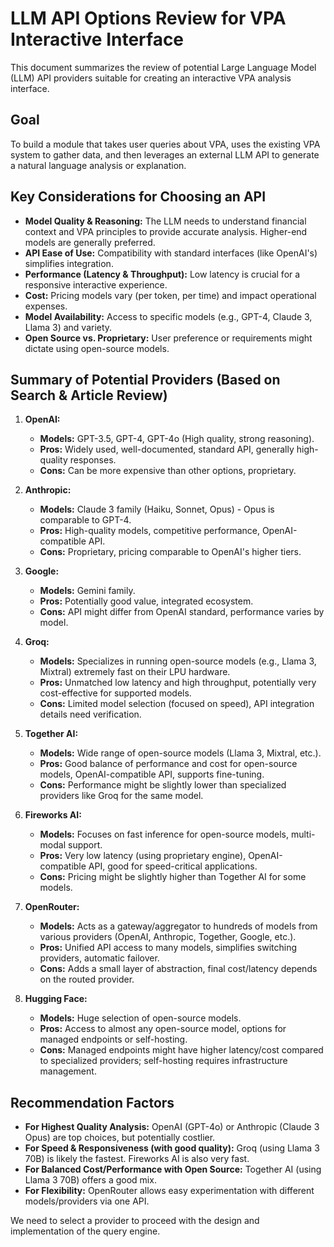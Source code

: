 # LLM API Options Review for VPA Interactive Interface

This document summarizes the review of potential Large Language Model (LLM) API providers suitable for creating an interactive VPA analysis interface.

## Goal

To build a module that takes user queries about VPA, uses the existing VPA system to gather data, and then leverages an external LLM API to generate a natural language analysis or explanation.

## Key Considerations for Choosing an API

*   **Model Quality & Reasoning:** The LLM needs to understand financial context and VPA principles to provide accurate analysis. Higher-end models are generally preferred.
*   **API Ease of Use:** Compatibility with standard interfaces (like OpenAI's) simplifies integration.
*   **Performance (Latency & Throughput):** Low latency is crucial for a responsive interactive experience.
*   **Cost:** Pricing models vary (per token, per time) and impact operational expenses.
*   **Model Availability:** Access to specific models (e.g., GPT-4, Claude 3, Llama 3) and variety.
*   **Open Source vs. Proprietary:** User preference or requirements might dictate using open-source models.

## Summary of Potential Providers (Based on Search & Article Review)

1.  **OpenAI:**
    *   **Models:** GPT-3.5, GPT-4, GPT-4o (High quality, strong reasoning).
    *   **Pros:** Widely used, well-documented, standard API, generally high-quality responses.
    *   **Cons:** Can be more expensive than other options, proprietary.

2.  **Anthropic:**
    *   **Models:** Claude 3 family (Haiku, Sonnet, Opus) - Opus is comparable to GPT-4.
    *   **Pros:** High-quality models, competitive performance, OpenAI-compatible API.
    *   **Cons:** Proprietary, pricing comparable to OpenAI's higher tiers.

3.  **Google:**
    *   **Models:** Gemini family.
    *   **Pros:** Potentially good value, integrated ecosystem.
    *   **Cons:** API might differ from OpenAI standard, performance varies by model.

4.  **Groq:**
    *   **Models:** Specializes in running open-source models (e.g., Llama 3, Mixtral) extremely fast on their LPU hardware.
    *   **Pros:** Unmatched low latency and high throughput, potentially very cost-effective for supported models.
    *   **Cons:** Limited model selection (focused on speed), API integration details need verification.

5.  **Together AI:**
    *   **Models:** Wide range of open-source models (Llama 3, Mixtral, etc.).
    *   **Pros:** Good balance of performance and cost for open-source models, OpenAI-compatible API, supports fine-tuning.
    *   **Cons:** Performance might be slightly lower than specialized providers like Groq for the same model.

6.  **Fireworks AI:**
    *   **Models:** Focuses on fast inference for open-source models, multi-modal support.
    *   **Pros:** Very low latency (using proprietary engine), OpenAI-compatible API, good for speed-critical applications.
    *   **Cons:** Pricing might be slightly higher than Together AI for some models.

7.  **OpenRouter:**
    *   **Models:** Acts as a gateway/aggregator to hundreds of models from various providers (OpenAI, Anthropic, Together, Google, etc.).
    *   **Pros:** Unified API access to many models, simplifies switching providers, automatic failover.
    *   **Cons:** Adds a small layer of abstraction, final cost/latency depends on the routed provider.

8.  **Hugging Face:**
    *   **Models:** Huge selection of open-source models.
    *   **Pros:** Access to almost any open-source model, options for managed endpoints or self-hosting.
    *   **Cons:** Managed endpoints might have higher latency/cost compared to specialized providers; self-hosting requires infrastructure management.

## Recommendation Factors

*   **For Highest Quality Analysis:** OpenAI (GPT-4o) or Anthropic (Claude 3 Opus) are top choices, but potentially costlier.
*   **For Speed & Responsiveness (with good quality):** Groq (using Llama 3 70B) is likely the fastest. Fireworks AI is also very fast.
*   **For Balanced Cost/Performance with Open Source:** Together AI (using Llama 3 70B) offers a good mix.
*   **For Flexibility:** OpenRouter allows easy experimentation with different models/providers via one API.

We need to select a provider to proceed with the design and implementation of the query engine.
